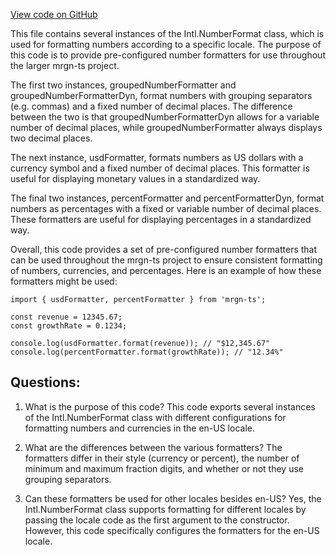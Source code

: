 [View code on GitHub](https://github.com/mrgnlabs/mrgn-ts/apps/marginfi-v2-ui/src/utils/formatters.ts)

This file contains several instances of the Intl.NumberFormat class, which is used for formatting numbers according to a specific locale. The purpose of this code is to provide pre-configured number formatters for use throughout the larger mrgn-ts project.

The first two instances, groupedNumberFormatter and groupedNumberFormatterDyn, format numbers with grouping separators (e.g. commas) and a fixed number of decimal places. The difference between the two is that groupedNumberFormatterDyn allows for a variable number of decimal places, while groupedNumberFormatter always displays two decimal places.

The next instance, usdFormatter, formats numbers as US dollars with a currency symbol and a fixed number of decimal places. This formatter is useful for displaying monetary values in a standardized way.

The final two instances, percentFormatter and percentFormatterDyn, format numbers as percentages with a fixed or variable number of decimal places. These formatters are useful for displaying percentages in a standardized way.

Overall, this code provides a set of pre-configured number formatters that can be used throughout the mrgn-ts project to ensure consistent formatting of numbers, currencies, and percentages. Here is an example of how these formatters might be used:

```
import { usdFormatter, percentFormatter } from 'mrgn-ts';

const revenue = 12345.67;
const growthRate = 0.1234;

console.log(usdFormatter.format(revenue)); // "$12,345.67"
console.log(percentFormatter.format(growthRate)); // "12.34%"
```

## Questions:

1. What is the purpose of this code?
   This code exports several instances of the Intl.NumberFormat class with different configurations for formatting numbers and currencies in the en-US locale.

2. What are the differences between the various formatters?
   The formatters differ in their style (currency or percent), the number of minimum and maximum fraction digits, and whether or not they use grouping separators.

3. Can these formatters be used for other locales besides en-US?
   Yes, the Intl.NumberFormat class supports formatting for different locales by passing the locale code as the first argument to the constructor. However, this code specifically configures the formatters for the en-US locale.

